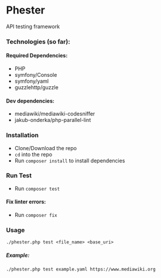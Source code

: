 # Phester

API testing framework


### Technologies (so far):
#### Required Dependencies:
- PHP
- symfony/Console
- symfony/yaml
- guzzlehttp/guzzle

#### Dev dependencies:
- mediawiki/mediawiki-codesniffer
- jakub-onderka/php-parallel-lint

### Installation
- Clone/Download the repo
- `cd` into the repo
- Run `composer install` to install dependencies

### Run Test
- Run `composer test`

#### Fix linter errors:
- Run `composer fix`

### Usage
`./phester.php test <file_name> <base_uri>`

##### Example: 
`./phester.php test example.yaml https://www.mediawiki.org`
